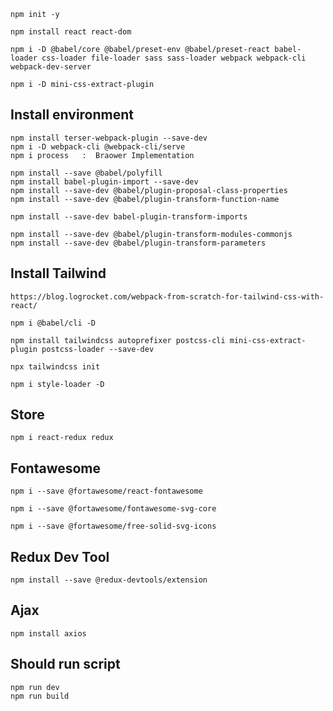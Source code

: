     npm init -y

    npm install react react-dom

    npm i -D @babel/core @babel/preset-env @babel/preset-react babel-loader css-loader file-loader sass sass-loader webpack webpack-cli webpack-dev-server

    npm i -D mini-css-extract-plugin

## Install environment
    npm install terser-webpack-plugin --save-dev
    npm i -D webpack-cli @webpack-cli/serve   
    npm i process   :  Braower Implementation  

    npm install --save @babel/polyfill
    npm install babel-plugin-import --save-dev
    npm install --save-dev @babel/plugin-proposal-class-properties
    npm install --save-dev @babel/plugin-transform-function-name

    npm install --save-dev babel-plugin-transform-imports

    npm install --save-dev @babel/plugin-transform-modules-commonjs
    npm install --save-dev @babel/plugin-transform-parameters

## Install Tailwind

    https://blog.logrocket.com/webpack-from-scratch-for-tailwind-css-with-react/

    npm i @babel/cli -D

    npm install tailwindcss autoprefixer postcss-cli mini-css-extract-plugin postcss-loader --save-dev

    npx tailwindcss init

    npm i style-loader -D

## Store

    npm i react-redux redux

## Fontawesome

    npm i --save @fortawesome/react-fontawesome

    npm i --save @fortawesome/fontawesome-svg-core

    npm i --save @fortawesome/free-solid-svg-icons

## Redux Dev Tool
    npm install --save @redux-devtools/extension

## Ajax
    npm install axios

## Should run script

    npm run dev
    npm run build
